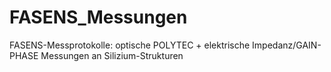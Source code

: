 # FASENS_Messungen
FASENS-Messprotokolle: optische POLYTEC + elektrische Impedanz/GAIN-PHASE Messungen an Silizium-Strukturen 

